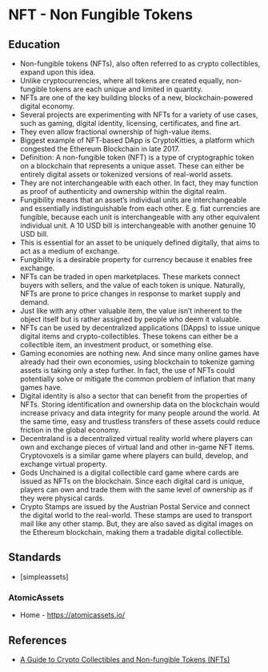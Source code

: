 # NFT - Non Fungible Tokens

## Education
* Non-fungible tokens (NFTs), also often referred to as crypto collectibles, expand upon this idea.
* Unlike cryptocurrencies, where all tokens are created equally, non-fungible tokens are each unique and limited in quantity.
* NFTs are one of the key building blocks of a new, blockchain-powered digital economy.
* Several projects are experimenting with NFTs for a variety of use cases, such as gaming, digital identity, licensing, certificates, and fine art.
* They even allow fractional ownership of high-value items.
* Biggest example of NFT-based DApp is CryptoKitties, a platform which congested the Ethereum Blockchain in late 2017.
* Definition: A non-fungible token (NFT) is a type of cryptographic token on a blockchain that represents a unique asset. These can either be entirely digital assets or tokenized versions of real-world assets.
* They are not interchangeable with each other. In fact, they may function as proof of authenticity and ownership within the digital realm.
* Fungibility means that an asset’s individual units are interchangeable and essentially indistinguishable from each other. E.g. fiat currencies are fungible, because each unit is interchangeable with any other equivalent individual unit. A 10 USD bill is interchangeable with another genuine 10 USD bill.
* This is essential for an asset to be uniquely defined digitally, that aims to act as a medium of exchange. 
* Fungibility is a desirable property for currency because it enables free exchange.
* NFTs can be traded in open marketplaces. These markets connect buyers with sellers, and the value of each token is unique. Naturally, NFTs are prone to price changes in response to market supply and demand.
* Just like with any other valuable item, the value isn’t inherent to the object itself but is rather assigned by people who deem it valuable.
* NFTs can be used by decentralized applications (DApps) to issue unique digital items and crypto-collectibles. These tokens can either be a collectible item, an investment product, or something else.
* Gaming economies are nothing new. And since many online games have already had their own economies, using blockchain to tokenize gaming assets is taking only a step further. In fact, the use of NFTs could potentially solve or mitigate the common problem of inflation that many games have.
* Digital identity is also a sector that can benefit from the properties of NFTs. Storing identification and ownership data on the blockchain would increase privacy and data integrity for many people around the world. At the same time, easy and trustless transfers of these assets could reduce friction in the global economy.
* Decentraland is a decentralized virtual reality world where players can own and exchange pieces of virtual land and other in-game NFT items. Cryptovoxels is a similar game where players can build, develop, and exchange virtual property.
* Gods Unchained is a digital collectible card game where cards are issued as NFTs on the blockchain. Since each digital card is unique, players can own and trade them with the same level of ownership as if they were physical cards.
* Crypto Stamps are issued by the Austrian Postal Service and connect the digital world to the real-world. These stamps are used to transport mail like any other stamp. But, they are also saved as digital images on the Ethereum blockchain, making them a tradable digital collectible.

## Standards
* [simpleassets]

### AtomicAssets
* Home - https://atomicassets.io/

## References
* [A Guide to Crypto Collectibles and Non-fungible Tokens (NFTs)](https://academy.binance.com/en/articles/a-guide-to-crypto-collectibles-and-non-fungible-tokens-nfts)